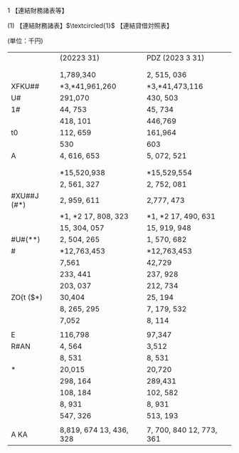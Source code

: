 1 【連結財務諸表等】

(1) 【連結財務諸表】$\textcircled{1}$ 【連結貸借対照表】

(単位：千円)

<table><tr><td></td><td>(20223 31)</td><td>PDZ (2023 3 31)</td></tr><tr><td></td><td></td><td></td></tr><tr><td></td><td></td><td></td></tr><tr><td></td><td>1,789,340</td><td>2, 515, 036</td></tr><tr><td>XFKU##</td><td>*3,*41,961,260</td><td>*3,*41,473,116</td></tr><tr><td>   U# </td><td>291,070</td><td>430, 503</td></tr><tr><td>1# </td><td>44, 753</td><td>45, 734</td></tr><tr><td></td><td>418, 101</td><td>446,769</td></tr><tr><td>t0</td><td>112, 659</td><td>161,964</td></tr><tr><td></td><td>530</td><td>603</td></tr><tr><td>A</td><td>4, 616, 653</td><td>5, 072, 521</td></tr><tr><td></td><td></td><td></td></tr><tr><td></td><td></td><td></td></tr><tr><td></td><td>*15,520,938</td><td>*15,529,554</td></tr><tr><td></td><td>2, 561, 327</td><td>2, 752, 081</td></tr><tr><td>#XU##J (#*)</td><td>2, 959, 611</td><td>2,777, 473</td></tr><tr><td></td><td>*1, *2 17, 808, 323</td><td>*1, *2 17, 490, 631</td></tr><tr><td></td><td> 15, 304, 057</td><td>15, 919, 948</td></tr><tr><td>#U#(**)</td><td>2, 504, 265</td><td>1, 570, 682</td></tr><tr><td>#</td><td>*12,763,453</td><td>*12,763,453</td></tr><tr><td></td><td>7,561</td><td>42,729</td></tr><tr><td></td><td>233, 441</td><td>237, 928</td></tr><tr><td></td><td>203, 037</td><td>212, 734</td></tr><tr><td>ZO{t ($*)</td><td>30,404</td><td>25, 194</td></tr><tr><td></td><td>8, 265, 295</td><td>7, 179, 532</td></tr><tr><td></td><td>7,052</td><td>8, 114</td></tr><tr><td></td><td></td><td></td></tr><tr><td>E</td><td>116,798</td><td>97,347</td></tr><tr><td>R#AN</td><td>4, 564</td><td>3,512</td></tr><tr><td></td><td>8, 531</td><td>8, 531</td></tr><tr><td>*</td><td>20,015</td><td>20,720</td></tr><tr><td></td><td>298, 164</td><td>289,431</td></tr><tr><td></td><td>108, 184</td><td>102, 582</td></tr><tr><td></td><td>8, 931</td><td>8, 931</td></tr><tr><td></td><td>547, 326</td><td>513, 193</td></tr><tr><td></td><td></td><td></td></tr><tr><td>A KA</td><td>8,819, 674 13, 436, 328</td><td>7, 700, 840 12, 773, 361</td></tr></table>